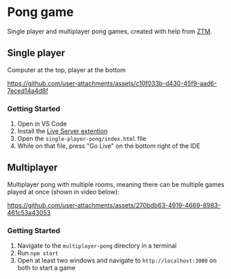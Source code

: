 # Pong game

Single player and multiplayer pong games, created with help from [ZTM](https://zerotomastery.io).

## Single player

Computer at the top, player at the bottom

https://github.com/user-attachments/assets/c10f033b-d430-45f9-aad6-7eced14a4d8f

### Getting Started

1. Open in VS Code
2. Install the [Live Server extention](https://marketplace.visualstudio.com/items?itemName=ritwickdey.LiveServer)
3. Open the `single-player-pong/index.html` file
4. While on that file, press "Go Live" on the bottom right of the IDE

## Multiplayer

Multiplayer pong with multiple rooms, meaning there can be multiple games played at once (shown in video below):

https://github.com/user-attachments/assets/270bdb63-4919-4669-8983-461c53a43053

### Getting Started
1. Navigate to the `multiplayer-pong` directory in a terminal
2. Run `npm start`
3. Open at least two windows and navigate to `http://localhost:3000` on both to start a game